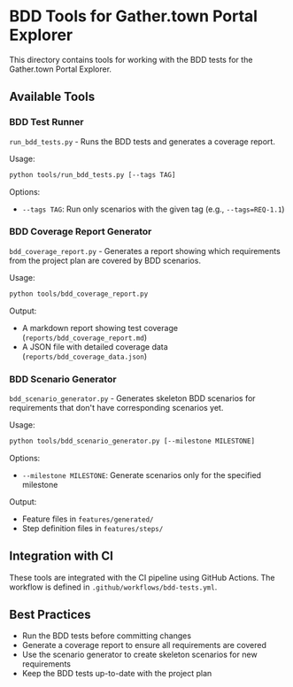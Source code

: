 # BDD Tools for Gather.town Portal Explorer

This directory contains tools for working with the BDD tests for the Gather.town Portal Explorer.

## Available Tools

### BDD Test Runner

`run_bdd_tests.py` - Runs the BDD tests and generates a coverage report.

Usage:
```bash
python tools/run_bdd_tests.py [--tags TAG]
```

Options:
- `--tags TAG`: Run only scenarios with the given tag (e.g., `--tags=REQ-1.1`)

### BDD Coverage Report Generator

`bdd_coverage_report.py` - Generates a report showing which requirements from the project plan are covered by BDD scenarios.

Usage:
```bash
python tools/bdd_coverage_report.py
```

Output:
- A markdown report showing test coverage (`reports/bdd_coverage_report.md`)
- A JSON file with detailed coverage data (`reports/bdd_coverage_data.json`)

### BDD Scenario Generator

`bdd_scenario_generator.py` - Generates skeleton BDD scenarios for requirements that don't have corresponding scenarios yet.

Usage:
```bash
python tools/bdd_scenario_generator.py [--milestone MILESTONE]
```

Options:
- `--milestone MILESTONE`: Generate scenarios only for the specified milestone

Output:
- Feature files in `features/generated/`
- Step definition files in `features/steps/`

## Integration with CI

These tools are integrated with the CI pipeline using GitHub Actions. The workflow is defined in `.github/workflows/bdd-tests.yml`.

## Best Practices

- Run the BDD tests before committing changes
- Generate a coverage report to ensure all requirements are covered
- Use the scenario generator to create skeleton scenarios for new requirements
- Keep the BDD tests up-to-date with the project plan 
